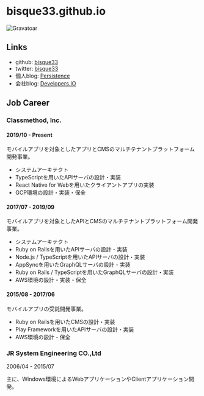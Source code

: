 # bisque33.github.io

![Gravatoar](https://s.gravatar.com/avatar/0a9c41298cb531d215a827ef07716e8b?s=200)

## Links

- github: [bisque33](https://github.com/bisque33)
- twitter: [bisque33](https://twitter.com/bisque33)
- 個人blog: [Persistence](http://bisque.hatenablog.jp/)
- 会社blog: [Developers.IO](https://dev.classmethod.jp/author/igarashi-ryosuke/)

## Job Career

### Classmethod, Inc.

#### 2019/10 - Present

モバイルアプリを対象としたアプリとCMSのマルチテナントプラットフォーム開発事業。

- システムアーキテクト
- TypeScriptを用いたAPIサーバの設計・実装
- React Native for Webを用いたクライアントアプリの実装
- GCP環境の設計・実装・保全

#### 2017/07 - 2019/09

モバイルアプリを対象としたAPIとCMSのマルチテナントプラットフォーム開発事業。

- システムアーキテクト
- Ruby on Railsを用いたAPIサーバの設計・実装
- Node.js / TypeScriptを用いたAPIサーバの設計・実装
- AppSyncを用いたGraphQLサーバの設計・実装
- Ruby on Rails / TypeScriptを用いたGraphQLサーバの設計・実装
- AWS環境の設計・実装・保全

#### 2015/08 - 2017/06

モバイルアプリの受託開発事業。

- Ruby on Railsを用いたCMSの設計・実装
- Play Frameworkを用いたAPIサーバの設計・実装
- AWS環境の設計・保全

### JR System Engineering CO.,Ltd

2006/04 - 2015/07

主に、Windows環境によるWebアプリケーションやClientアプリケーション開発。
